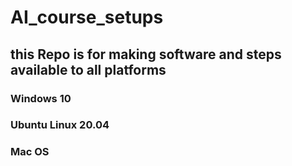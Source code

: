 # AI_course_setups

## this Repo is for making software and steps available to all platforms 

### Windows 10 
### Ubuntu Linux 20.04 
### Mac OS 

